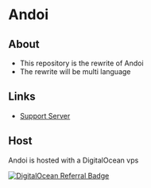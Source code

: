 # Andoi

## About

- This repository is the rewrite of Andoi
- The rewrite will be multi language

## Links

- [Support Server](https://discord.gg/DXWq4Pt)

## Host

Andoi is hosted with a DigitalOcean vps

[![DigitalOcean Referral Badge](https://web-platforms.sfo2.cdn.digitaloceanspaces.com/WWW/Badge%201.svg)](https://www.digitalocean.com/?refcode=36476b1c2227&utm_campaign=Referral_Invite&utm_medium=Referral_Program&utm_source=badge)
